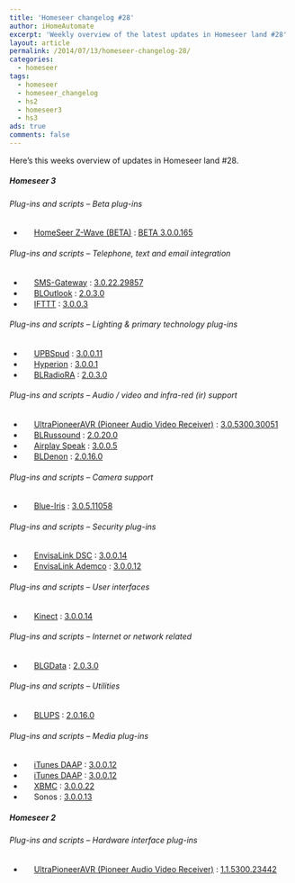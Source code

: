 ```yaml
---
title: 'Homeseer changelog #28'
author: iHomeAutomate
excerpt: 'Weekly overview of the latest updates in Homeseer land #28'
layout: article
permalink: /2014/07/13/homeseer-changelog-28/
categories:
  - homeseer
tags:
  - homeseer
  - homeseer_changelog
  - hs2
  - homeseer3
  - hs3
ads: true
comments: false  
---
```

Here&#8217;s this weeks overview of updates in Homeseer land #28.

##### Homeseer 3

###### Plug-ins and scripts &#8211; Beta plug-ins

  * <img src="http://homeseer.com/updates3/icons/Plug-In.gif" width="16" height="16" /> [HomeSeer Z-Wave (BETA)][1] : [BETA 3.0.0.165][2]

###### Plug-ins and scripts &#8211; Telephone, text and email integration

  * <img src=" http://www.highpeak.co.za/updates3/icons/SMS-Gateway.jpg" width="16" height="16" /> [SMS-Gateway][3] : [3.0.22.29857][4]
  * <img src="http://dl.dropbox.com/u/7088674/Homeseer3/BladeLogo.gif" width="16" height="16" /> [BLOutlook][5] : [2.0.3.0][6]
  * <img src="http://homeseer.com/updates3/icons/ifttt75.png" width="16" height="16" /> [IFTTT][7] : [3.0.0.3][8]

###### Plug-ins and scripts &#8211; Lighting & primary technology plug-ins

  * <img src="http://homeseer.com/updates3/icons/upb32.png" width="16" height="16" /> [UPBSpud][9] : [3.0.0.11][10]
  * <img src=" http://homeseer.com/updates3/icons/hyperion32.png" width="16" height="16" /> [Hyperion][11] : [3.0.0.1][12]
  * <img src="http://dl.dropbox.com/u/7088674/Homeseer3/BladeLogo.gif" width="16" height="16" /> [BLRadioRA][13] : [2.0.3.0][14]

###### Plug-ins and scripts &#8211; Audio / video and infra-red (ir) support

  * <img src="http://www.automatedhomeonline.com/HomeSeer3/hspi_ultrapioneeravr3.png" width="16" height="16" /> [UltraPioneerAVR (Pioneer Audio Video Receiver)][15] : [3.0.5300.30051][16]
  * <img src="http://dl.dropbox.com/u/7088674/Homeseer3/BladeLogo.gif" width="16" height="16" /> [BLRussound][17] : [2.0.20.0][18]
  * <img src="http://homeseer.com/updates3/icons/airplay_logo.png" width="16" height="16" /> [Airplay Speak][19] : [3.0.0.5][20]
  * <img src="http://dl.dropbox.com/u/7088674/Homeseer3/BladeLogo.gif" width="16" height="16" /> [BLDenon][21] : [2.0.16.0][22]

###### Plug-ins and scripts &#8211; Camera support 

  * <img src=" http://www.highpeak.co.za/updates3/icons/BI.jpg" width="16" height="16" /> [Blue-Iris][23] : [3.0.5.11058][24]

###### Plug-ins and scripts &#8211; Security plug-ins

  * <img src="http://homeseer.com/updates3/icons/envisalink75.png" width="16" height="16" /> [EnvisaLink DSC][25] : [3.0.0.14][26]
  * <img src="http://homeseer.com/updates3/icons/envisalink32.png" width="16" height="16" /> [EnvisaLink Ademco][27] : [3.0.0.12][28]

###### Plug-ins and scripts &#8211; User interfaces

  * <img src="http://homeseer.com/updates3/icons/kinect32.png" width="16" height="16" /> [Kinect][29] : [3.0.0.14][30]

###### Plug-ins and scripts &#8211; Internet or network related

  * <img src="http://dl.dropbox.com/u/7088674/Homeseer3/BladeLogo.gif" width="16" height="16" /> [BLGData][31] : [2.0.3.0][32]

###### Plug-ins and scripts &#8211; Utilities

  * <img src="http://dl.dropbox.com/u/7088674/Homeseer3/BladeLogo.gif" width="16" height="16" /> [BLUPS][33] : [2.0.16.0][34]

###### Plug-ins and scripts &#8211; Media plug-ins

  * <img src="http://homeseer.com/updates3/icons/iTunesDAAP75.png" width="16" height="16" /> [iTunes DAAP][35] : [3.0.0.12][36]
  * <img src="http://homeseer.com/updates3/icons/iTunesDAAP75.png" width="16" height="16" /> [iTunes DAAP][35] : [3.0.0.12][37]
  * <img src="http://homeseer.com/updates3/icons/xbmc32.png" width="16" height="16" /> [XBMC][38] : [3.0.0.22][39]
  * <img src="http://homeseer.com/updates3/icons/SonosPI.png" width="16" height="16" /> Sonos : [3.0.0.13][40]

##### Homeseer 2

###### Plug-ins and scripts &#8211; Hardware interface plug-ins

  * <img src="http://www.automatedhomeonline.com/HomeSeer/hspi_ultrapioneeravr.gif" width="16" height="16" /> [UltraPioneerAVR (Pioneer Audio Video Receiver)][41] : [1.1.5300.23442][42]

 [1]: http://homeseer.com/updates3/descriptions/Z-Wave.htm
 [2]: http://homeseer.com/updates3/HSPI_ZWave_3.0.0.165.zip "Download"
 [3]: http://www.highpeak.co.za/updates3/SMS-Gateway_INFO.html
 [4]: http://www.highpeak.co.za/updates3/SMS-Gateway_3.0.22.29857.ZIP "Download"
 [5]: http://dl.dropbox.com/u/7088674/Homeseer3/BLOutlook/BLOutlook.htm
 [6]: http://dl.dropbox.com/u/7088674/Homeseer3/BLOutlook/BLOutlook_2-0-3-0.zip "Download"
 [7]: http://homeseer.com/updates3/descriptions/iftttt.htm
 [8]: http://homeseer.com/updates3rd3/IFTTT_3-0-0-3.zip "Download"
 [9]: http://homeseer.com/updates3/descriptions/UPBSpud.htm
 [10]: http://homeseer.com/updates3rd3/UPBSpud_3-0-0-11.zip "Download"
 [11]: http://homeseer.com/updates3/descriptions/descriptionspud/hyperion.htm
 [12]: http://homeseer.com/updates3rd3/Hyperion_3-0-0-1.zip "Download"
 [13]: http://dl.dropbox.com/u/7088674/Homeseer3/BLRadioRA/BLRadioRA.htm
 [14]: http://dl.dropbox.com/u/7088674/Homeseer3/BLRadioRA/BLRadioRA_2-0-3-0.zip "Download"
 [15]: http://www.automatedhomeonline.com/HomeSeer3/hspi_ultrapioneeravr3.htm
 [16]: http://www.automatedhomeonline.com/HomeSeer3/HSPI_ULTRAPIONEERAVR3_3.0.5300.30051.zip "Download"
 [17]: http://dl.dropbox.com/u/7088674/Homeseer3/BLRussound/BLRussound.htm
 [18]: http://dl.dropbox.com/u/7088674/Homeseer3/BLRussound/BLRussound_2-0-20-0.zip "Download"
 [19]: http://homeseer.com/updates3/descriptions/AirplaySpeak.htm
 [20]: http://homeseer.com/updates3rd3/AirplaySpeak_3-0-0-5.zip "Download"
 [21]: http://dl.dropbox.com/u/7088674/Homeseer3/BLDenon/BLDenon.htm
 [22]: http://dl.dropbox.com/u/7088674/Homeseer3/BLDenon/BLDenon_2-0-16-0.zip "Download"
 [23]: http://www.highpeak.co.za/updates3/Blue-Iris_INFO.html
 [24]: http://www.highpeak.co.za/updates3/Blue-Iris_3.0.5.11058.ZIP "Download"
 [25]: http://homeseer.com/updates3/descriptions/EnvisaLink.htm
 [26]: http://homeseer.com/updates3rd3/EnvisaLink_3-0-0-14.zip "Download"
 [27]: http://homeseer.com/updates3/descriptions/EnvisaLinkAdemco.htm
 [28]: http://homeseer.com/updates3rd3/EnvisaLinkAdemco_3-0-0-12.zip "Download"
 [29]: http://homeseer.com/updates3/descriptions/Kinect.htm
 [30]: http://homeseer.com/updates3rd3/Kinect_3-0-0-14.zip "Download"
 [31]: http://dl.dropbox.com/u/7088674/Homeseer3/BLGData/BLGData.htm
 [32]: http://dl.dropbox.com/u/7088674/Homeseer3/BLGData/BLGData_2-0-3-0.zip "Download"
 [33]: http://dl.dropbox.com/u/7088674/Homeseer3/BLUPS/BLUPS.htm
 [34]: http://dl.dropbox.com/u/7088674/Homeseer3/BLUPS/BLUPS_2-0-16-0.zip "Download"
 [35]: http://homeseer.com/updates3/descriptions/iTunesDAAP.htm
 [36]: http://homeseer.com/updates3rd3/iTunesDAAP_3-0-0-12.zip "Download"
 [37]: http://homeseer.com/updates3rd3/iTunesDAAP_Linux_3-0-0-12.zip "Download"
 [38]: http://homeseer.com/updates3/descriptions/XBMC.htm
 [39]: http://homeseer.com/updates3rd3/XBMC_3-0-0-22.zip "Download"
 [40]: http://homeseer.com/updates3rd3/Sonosv3_0_0_13.zip "Download"
 [41]: http://www.automatedhomeonline.com/HomeSeer/ultrapioneeravr.htm
 [42]: http://www.automatedhomeonline.com/HomeSeer/HSPI_ULTRAPIONEERAVR_1.1.5300.23442.zip "Download"
